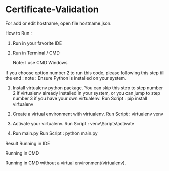 # Certificate-Validation

For add or edit hostname, open file hostname.json.

How to Run :
1. Run in your favorite IDE
2. Run in Terminal / CMD

	Note: I use CMD Windows

If you choose option number 2 to run this code, please following this step till the end : 
note : Ensure Python is installed on your system.

1. Install virtualenv python package. You can skip this step to step number 2 if virtualenv already installed in your system, or you can jump to step number 3 if you have your own virtualenv.
Run Script : pip install virtualenv

2. Create a virtual environment with virtualenv.
Run Script : virtualenv venv

3. Activate your virtualenv.
Run Script : venv\Scripts\activate

4. Run main.py
Run Script : python main.py

Result
Running in IDE

Running in CMD

Running in CMD without a virtual environment(virtualenv).

